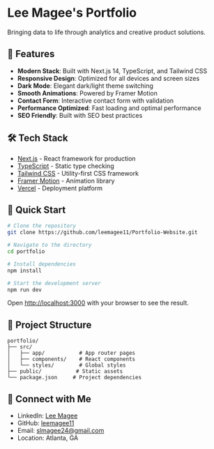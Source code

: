 # Lee Magee's Portfolio

Bringing data to life through analytics and creative product solutions.

## 🚀 Features

- **Modern Stack**: Built with Next.js 14, TypeScript, and Tailwind CSS
- **Responsive Design**: Optimized for all devices and screen sizes
- **Dark Mode**: Elegant dark/light theme switching
- **Smooth Animations**: Powered by Framer Motion
- **Contact Form**: Interactive contact form with validation
- **Performance Optimized**: Fast loading and optimal performance
- **SEO Friendly**: Built with SEO best practices

## 🛠️ Tech Stack

- [Next.js](https://nextjs.org/) - React framework for production
- [TypeScript](https://www.typescriptlang.org/) - Static type checking
- [Tailwind CSS](https://tailwindcss.com/) - Utility-first CSS framework
- [Framer Motion](https://www.framer.com/motion/) - Animation library
- [Vercel](https://vercel.com/) - Deployment platform

## 🚀 Quick Start

```bash
# Clone the repository
git clone https://github.com/leemagee11/Portfolio-Website.git

# Navigate to the directory
cd portfolio

# Install dependencies
npm install

# Start the development server
npm run dev
```

Open [http://localhost:3000](http://localhost:3000) with your browser to see the result.

## 📂 Project Structure

```
portfolio/
├── src/
│   ├── app/           # App router pages
│   ├── components/    # React components
│   └── styles/        # Global styles
├── public/           # Static assets
└── package.json     # Project dependencies
```

## 🔗 Connect with Me

- LinkedIn: [Lee Magee](https://www.linkedin.com/in/lee-magee/)
- GitHub: [leemagee11](https://github.com/leemagee11)
- Email: slmagee24@gmail.com
- Location: Atlanta, GA
